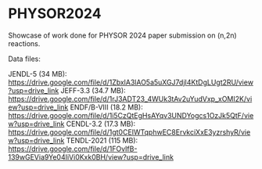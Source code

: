 # PHYSOR2024
Showcase of work done for PHYSOR 2024 paper submission on (n,2n) reactions.


Data files:

JENDL-5 (34 MB): https://drive.google.com/file/d/1ZbxlA3lAO5a5uXGJ7djI4KtDgLUgt2RU/view?usp=drive_link
JEFF-3.3 (34.7 MB): https://drive.google.com/file/d/1rJ3ADT23_4WUk3tAv2uYudVxp_xOMI2K/view?usp=drive_link
ENDF/B-VIII (18.2 MB): https://drive.google.com/file/d/1i5CzQtEgHsAYqv3UNDYogcs1OzJk5QtF/view?usp=drive_link
CENDL-3.2 (17.3 MB): https://drive.google.com/file/d/1gt0CEIWTqphwEC8ErvkciXxE3yzrshyR/view?usp=drive_link
TENDL-2021 (115 MB): https://drive.google.com/file/d/1FOvIfB-139wGEVia9Ye04IiVi0Kxk0BH/view?usp=drive_link
